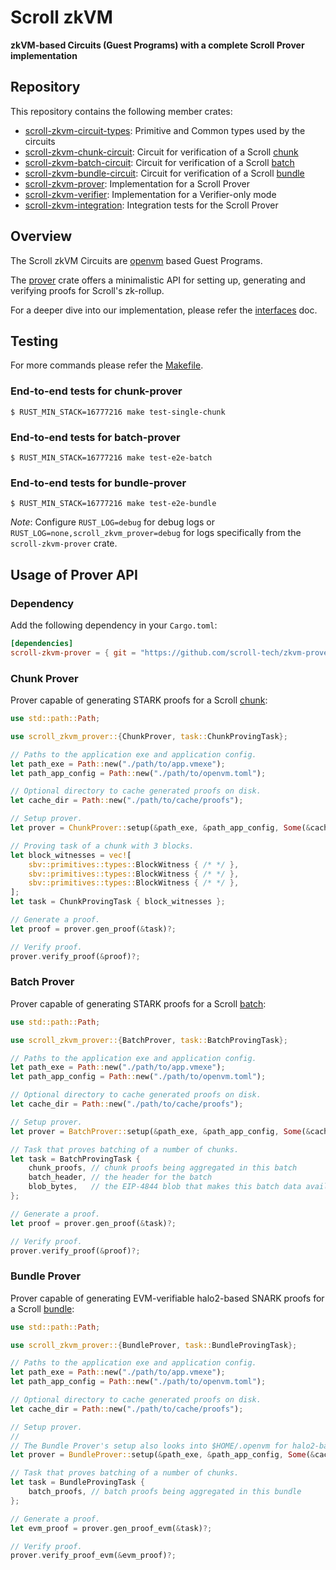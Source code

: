 # Scroll zkVM

**zkVM-based Circuits (Guest Programs) with a complete Scroll Prover implementation**

## Repository

This repository contains the following member crates:

- [scroll-zkvm-circuit-types](./crates/circuits/types): Primitive and Common types used by the circuits
- [scroll-zkvm-chunk-circuit](./crates/circuits/chunk-circuit): Circuit for verification of a Scroll [chunk](TODO:doc)
- [scroll-zkvm-batch-circuit](./crates/circuits/batch-circuit): Circuit for verification of a Scroll [batch](TODO:doc)
- [scroll-zkvm-bundle-circuit](./crates/circuits/bundle-circuit): Circuit for verification of a Scroll [bundle](TODO:doc)
- [scroll-zkvm-prover](./crates/prover): Implementation for a Scroll Prover
- [scroll-zkvm-verifier](./crates/verifier): Implementation for a Verifier-only mode
- [scroll-zkvm-integration](./crates/integration): Integration tests for the Scroll Prover

## Overview

The Scroll zkVM Circuits are [openvm](https://book.openvm.dev/) based Guest Programs.

The [prover](./crates/prover) crate offers a minimalistic API for setting up, generating and verifying proofs for Scroll's zk-rollup.

For a deeper dive into our implementation, please refer the [interfaces](./docs/interfaces.md) doc.

## Testing

For more commands please refer the [Makefile](./Makefile).

### End-to-end tests for chunk-prover

```shell
$ RUST_MIN_STACK=16777216 make test-single-chunk
```

### End-to-end tests for batch-prover

```shell
$ RUST_MIN_STACK=16777216 make test-e2e-batch
```

### End-to-end tests for bundle-prover

```shell
$ RUST_MIN_STACK=16777216 make test-e2e-bundle
```

*Note*: Configure `RUST_LOG=debug` for debug logs or `RUST_LOG=none,scroll_zkvm_prover=debug` for logs specifically from the `scroll-zkvm-prover` crate.

## Usage of Prover API

### Dependency

Add the following dependency in your `Cargo.toml`:

```toml
[dependencies]
scroll-zkvm-prover = { git = "https://github.com/scroll-tech/zkvm-prover", tag = "v0.1.0-rc.1" }
```

### Chunk Prover

Prover capable of generating STARK proofs for a Scroll [chunk](TODO:doc):

```rust
use std::path::Path;

use scroll_zkvm_prover::{ChunkProver, task::ChunkProvingTask};

// Paths to the application exe and application config.
let path_exe = Path::new("./path/to/app.vmexe");
let path_app_config = Path::new("./path/to/openvm.toml");

// Optional directory to cache generated proofs on disk.
let cache_dir = Path::new("./path/to/cache/proofs");

// Setup prover.
let prover = ChunkProver::setup(&path_exe, &path_app_config, Some(&cache_dir))?;

// Proving task of a chunk with 3 blocks.
let block_witnesses = vec![
    sbv::primitives::types::BlockWitness { /* */ },
    sbv::primitives::types::BlockWitness { /* */ },
    sbv::primitives::types::BlockWitness { /* */ },
];
let task = ChunkProvingTask { block_witnesses };

// Generate a proof.
let proof = prover.gen_proof(&task)?;

// Verify proof.
prover.verify_proof(&proof)?;
```

### Batch Prover

Prover capable of generating STARK proofs for a Scroll [batch](TODO:doc):

```rust
use std::path::Path;

use scroll_zkvm_prover::{BatchProver, task::BatchProvingTask};

// Paths to the application exe and application config.
let path_exe = Path::new("./path/to/app.vmexe");
let path_app_config = Path::new("./path/to/openvm.toml");

// Optional directory to cache generated proofs on disk.
let cache_dir = Path::new("./path/to/cache/proofs");

// Setup prover.
let prover = BatchProver::setup(&path_exe, &path_app_config, Some(&cache_dir))?;

// Task that proves batching of a number of chunks.
let task = BatchProvingTask {
    chunk_proofs, // chunk proofs being aggregated in this batch
    batch_header, // the header for the batch
    blob_bytes,   // the EIP-4844 blob that makes this batch data available on L1
};

// Generate a proof.
let proof = prover.gen_proof(&task)?;

// Verify proof.
prover.verify_proof(&proof)?;
```

### Bundle Prover

Prover capable of generating EVM-verifiable halo2-based SNARK proofs for a Scroll [bundle](TODO:doc):

```rust
use std::path::Path;

use scroll_zkvm_prover::{BundleProver, task::BundleProvingTask};

// Paths to the application exe and application config.
let path_exe = Path::new("./path/to/app.vmexe");
let path_app_config = Path::new("./path/to/openvm.toml");

// Optional directory to cache generated proofs on disk.
let cache_dir = Path::new("./path/to/cache/proofs");

// Setup prover.
//
// The Bundle Prover's setup also looks into $HOME/.openvm for halo2-based setup parameters.
let prover = BundleProver::setup(&path_exe, &path_app_config, Some(&cache_dir))?;

// Task that proves batching of a number of chunks.
let task = BundleProvingTask {
    batch_proofs, // batch proofs being aggregated in this bundle
};

// Generate a proof.
let evm_proof = prover.gen_proof_evm(&task)?;

// Verify proof.
prover.verify_proof_evm(&evm_proof)?;
```
